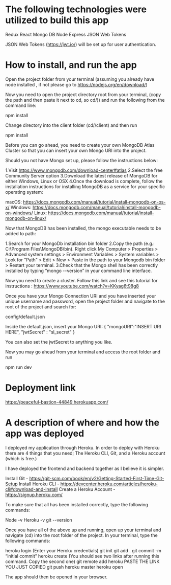 # The following technologies were utilized to build this app



Redux
React
Mongo DB
Node
Express
JSON Web Tokens


JSON Web Tokens (https://jwt.io/) will be set up for user authentication.

# How to install, and run the app

Open the project folder from your terminal (assuming you already have node installed
, if not please go to https://nodejs.org/en/download/)

Now you need to open the project directory root from your terminal,
(copy the path and then paste it next to cd, so cd/<pasted folder path>))
and run the following from the command line:


npm install

Change directory into the client folder 
(cd/<root folder>/client) and then run 

npm install

Before you can go ahead, you need to create your own MongoDB Atlas
Cluster so that you can insert your own Mongo URI into the project.

Should you not have Mongo set up, please follow the instructions below:

1.Visit https://www.mongodb.com/download-center#atlas
2.Select the free Community Server option
3.Download the latest release of MongoDB for either Windows, Linux or OSX
4.Once the download is complete, follow the installation instructions for installing
MongoDB as a service for your specific operating system:

 macOS:
 https://docs.mongodb.com/manual/tutorial/install-mongodb-on-os-x/
 Windows:
 https://docs.mongodb.com/manual/tutorial/install-mongodb-on-windows/
 Linux:
 https://docs.mongodb.com/manual/tutorial/install-mongodb-on-linux/

Now that MongoDB has been installed, the mongo executable needs to be added to path:

1.Search for your MongoDb installation bin folder 
2.Copy the path (e.g.: C:\Program Files\MongoDB\bin). Right click My Computer >
  Properties > Advanced system settings > Environment Variables > System
  variables > Look for "Path" > Edit > New > Paste in the path to your Mongodb
  bin folder > Restart your terminal. 
3.Check that the Mongo shell has been correctly installed by typing
  “mongo --version” in your command line interface.

Now you need to create a cluster. Follow this link and see this tutorial
for instructions : https://www.youtube.com/watch?v=KKyag6t98g8

Once you have your Mongo Connection URI and you have inserted your
unique username and password, open the project folder and navigate to the
root of the project and search for:

config/default.json

Inside the default.json, insert your Mongo URI:
{
    "mongoURI":"INSERT URI HERE",
    "jwtSecret" : "sl_secret"
}

You can also set the jwtSecret to anything you like.

Now you may go ahead from your terminal and access the root folder and run 

npm run dev


# Deployment link

https://peaceful-bastion-44849.herokuapp.com/

# A description of where and how the app was deployed

I deployed my application through Heroku. In order to 
deploy with Heroku there are 4 things that you need;
The Heroku CLI, Git, and a Heroku account (which is free.)

I have deployed the frontend and backend together as I believe it
is simpler.

Install Git - https://git-scm.com/book/en/v2/Getting-Started-First-Time-Git-Setup
Install Heroku CLI - https://devcenter.heroku.com/articles/heroku-cli#download-and-install
Create a Heroku Account - https://signup.heroku.com/

To make sure that all has been installed correctly, type the following commands:

Node -v
Heroku -v
git --version

Once you have all of the above up and running, open up your terminal and navigate (cd) into
the root folder of the project. In your terminal, type the following commands:

heroku login (Enter your Heroku credentials)
git init
git add .
git commit -m “initial commit”
heroku create (You should see two links after running this command. Copy the second one)
git remote add heroku PASTE THE LINK YOU JUST COPIED
git push heroku master
heroku open

The app should then be opened in your browser.




